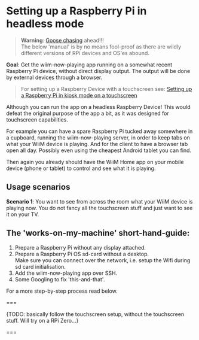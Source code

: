 # Setting up a Raspberry Pi in headless mode

> **Warning**: [Goose chasing](https://www.urbandictionary.com/define.php?term=goose%20chase) ahead!!!  
The below 'manual' is by no means fool-proof as there are wildly different versions of RPi devices and OS'es abound.

**Goal**: Get the wiim-now-playing app running on a somewhat recent Raspberry Pi device, without direct display output. The output will be done by external devices through a browser.

> For setting up a Raspberry Device with a touchscreen see: [Setting up a Raspberry Pi in kiosk mode on a touchscreen](RPi-Setup.md)

Although you can run the app on a headless Raspberry Device! This would defeat the original purpose of the app a bit, as it was designed for touchscreen capabilities.

For example you can have a spare Raspberry Pi tucked away somewhere in a cupboard, running the wiim-now-playing server, in order to keep tabs on what your WiiM device is playing. And for the client to have a browser tab open all day. Possibly even using the cheapest Android tablet you can find.

Then again you already should have the WiiM Home app on your mobile device (phone or tablet) to control and see what it is playing.

## Usage scenarios

**Scenario 1**: You want to see from across the room what your WiiM device is playing now. You do not fancy all the touchscreen stuff and just want to see it on your TV.

## **The 'works-on-my-machine' short-hand-guide:**

1. Prepare a Raspberry Pi without any display attached.  
2. Prepare a Raspberry Pi OS sd-card without a desktop.  
   Make sure you can connect over the network, i.e. setup the Wifi during sd card initialisation.
3. Add the wiim-now-playing app over SSH.
4. Some Googling to fix 'this-and-that'.  

For a more step-by-step process read below.

===

{TODO: basically follow the touchscreen setup, without the touchscreen stuff. Will try on a RPi Zero...}

===